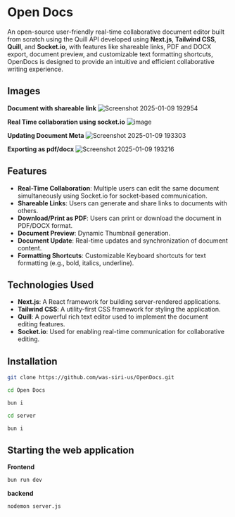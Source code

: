 # Open Docs

An open-source user-friendly real-time collaborative document editor built from scratch using the Quill API developed using **Next.js**, **Tailwind CSS**, **Quill**, and **Socket.io**, with features like shareable links, PDF and DOCX export, document preview, and customizable text formatting shortcuts, OpenDocs is designed to provide an intuitive and efficient collaborative writing experience.


 ## Images

**Document with shareable link**
![Screenshot 2025-01-09 192954](https://github.com/user-attachments/assets/05f8ccc3-3574-40ab-b3d3-c8842f58cb7c)

**Real Time collaboration using socket.io**
![image](https://github.com/user-attachments/assets/b9847f61-158a-4b3c-b9d0-e6838bc4d68d)


**Updating Document Meta**
![Screenshot 2025-01-09 193303](https://github.com/user-attachments/assets/0629f187-edde-45d3-a276-09326ac41566)

**Exporting as pdf/docx**
![Screenshot 2025-01-09 193216](https://github.com/user-attachments/assets/9ce7193f-05e1-4726-82ea-ce19ce1b06ee)

## Features

- **Real-Time Collaboration**: Multiple users can edit the same document simultaneously using Socket.io for socket-based communication.
- **Shareable Links**: Users can generate and share links to documents with others.
- **Download/Print as PDF**: Users can print or download the document in PDF/DOCX format.
- **Document Preview**: Dynamic Thumbnail generation.
- **Document Update**: Real-time updates and synchronization of document content.
- **Formatting Shortcuts**: Customizable Keyboard shortcuts for text formatting (e.g., bold, italics, underline).






## Technologies Used

- **Next.js**: A React framework for building server-rendered applications.
- **Tailwind CSS**: A utility-first CSS framework for styling the application.
- **Quill**: A powerful rich text editor used to implement the document editing features.
- **Socket.io**: Used for enabling real-time communication for collaborative editing.

## Installation

   ```bash
   git clone https://github.com/was-siri-us/OpenDocs.git

   cd Open Docs

   bun i

   cd server

   bun i
   ```

## Starting the web application

**Frontend**
``` bash
bun run dev
```

**backend**
``` bash
nodemon server.js
```

   
